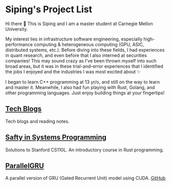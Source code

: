 # Siping's Project List

Hi there 👋 This is Siping and I am a master student at Carnegie Mellon University. 

My interest lies in infrastructure software engineering, especially high-performance computing & heterogeneous computing (GPU, ASIC, distributed systems, etc.). Before diving into these fields, I had experiences in quant research, and even before that I also interned at securities companies! This may sound crazy as I've been thrown myself into such broad areas, but it was in these trial-and-error experiences that I identified the jobs I enjoyed and the industries I was most excited about ✨

I began to learn C++ programming at 13 yr/o, and still on the way to learn and master it. Meanwhile, I also had fun playing with Rust, Golang, and other programming languages. Just enjoy building things at your fingertips! 

## [Tech Blogs](TechBlogs/index.md)
Tech blogs and reading notes. 

## [Safty in Systems Programming](https://github.com/wangsiping97/Stanford-CS110L)
Solutions to Stanford CS110L. An introductory course in Rust programming. 

## [ParallelGRU](15618/index.md)
A parallel version of GRU (Gated Recurrent Unit) model using CUDA. [GitHub](https://github.com/wangsiping97/ParallelGRU)